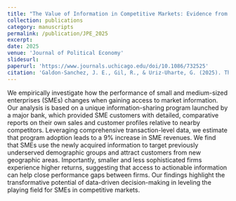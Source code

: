 ```yaml
---
title: "The Value of Information in Competitive Markets: Evidence from Small and Medium-Sized Enterprises."
collection: publications
category: manuscripts
permalink: /publication/JPE_2025
excerpt: 
date: 2025
venue: 'Journal of Political Economy'
slidesurl: 
paperurl: 'https://www.journals.uchicago.edu/doi/10.1086/732525'
citation: 'Galdon-Sanchez, J. E., Gil, R., & Uriz-Uharte, G. (2025). The Value of Information in Competitive Markets: Evidence from Small and Medium-Sized Enterprises. Journal of Political Economy, 133(1).'
---
```


We empirically investigate how the performance of small and medium-sized enterprises (SMEs) changes when gaining access to market information. Our analysis is based on a unique information-sharing program launched by a major bank, which provided SME customers with detailed, comparative reports on their own sales and customer profiles relative to nearby competitors. Leveraging comprehensive transaction-level data, we estimate that program adoption leads to a 9% increase in SME revenues. We find that SMEs use the newly acquired information to target previously underserved demographic groups and attract customers from new geographic areas. Importantly, smaller and less sophisticated firms experience higher returns, suggesting that access to actionable information can help close performance gaps between firms. Our findings highlight the transformative potential of data-driven decision-making in leveling the playing field for SMEs in competitive markets.